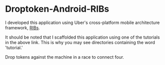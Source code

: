 # Droptoken-Android-RIBs

I developed this application using Uber's cross-platform mobile architecture framework, [RIBs](https://github.com/uber/RIBs). 

It should be noted that I scaffolded this application using one of the tutorials in the above link. This is why you may see directories containing the word 'tutorial.'

Drop tokens against the machine in a race to connect four. 
